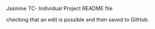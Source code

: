 Jasmine TC- Individual Project README file 

checking that an edit is possible and then saved to GitHub. 
